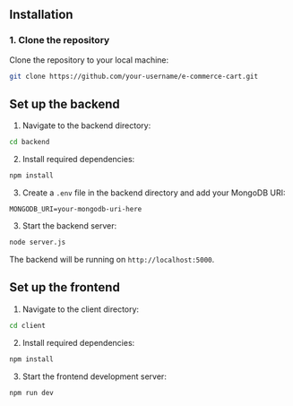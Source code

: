 ## Installation

### 1. Clone the repository

Clone the repository to your local machine:

```bash
git clone https://github.com/your-username/e-commerce-cart.git
```

## Set up the backend

1. Navigate to the backend directory:
```bash
cd backend
```
2. Install required dependencies:
```bash
npm install
```
3. Create a `.env` file in the backend directory and add your MongoDB URI:
```env
MONGODB_URI=your-mongodb-uri-here
```

3. Start the backend server:
```bash
node server.js
```

The backend will be running on `http://localhost:5000`.

## Set up the frontend

1. Navigate to the client directory:
```bash
cd client
```

2. Install required dependencies:
```bash
npm install
```

3. Start the frontend development server:
```bash
npm run dev
```


